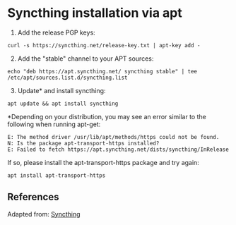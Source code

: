 # Syncthing installation via apt

1. Add the release PGP keys:

`curl -s https://syncthing.net/release-key.txt | apt-key add -`

2. Add the "stable" channel to your APT sources:

`echo "deb https://apt.syncthing.net/ syncthing stable" | tee /etc/apt/sources.list.d/syncthing.list`

3. Update* and install syncthing:

`apt update && apt install syncthing`

*Depending on your distribution, you may see an error similar to the following when running apt-get:

```
E: The method driver /usr/lib/apt/methods/https could not be found.
N: Is the package apt-transport-https installed?
E: Failed to fetch https://apt.syncthing.net/dists/syncthing/InRelease
```

If so, please install the apt-transport-https package and try again:

`apt install apt-transport-https`


## References

Adapted from: [Syncthing][1]


<!-- REFERENCES -->
[1]:https://apt.syncthing.net/
